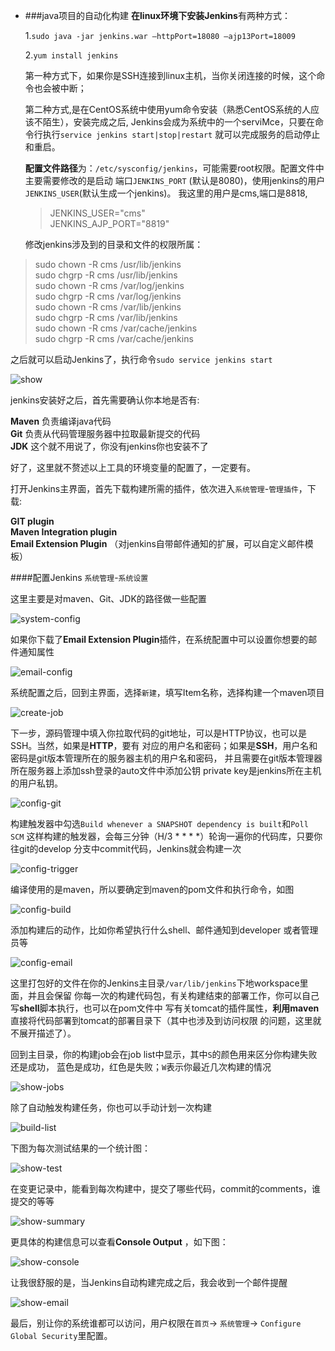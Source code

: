- ###<span id="java">java项目的自动化构建</span>
**在linux环境下安装Jenkins**有两种方式：  

  1.`sudo java -jar jenkins.war –httpPort=18080 –ajp13Port=18009`  

  2.`yum install jenkins`  

  第一种方式下，如果你是SSH连接到linux主机，当你关闭连接的时候，这个命令也会被中断；  

  第二种方式,是在CentOS系统中使用yum命令安装（熟悉CentOS系统的人应该不陌生），安装完成之后,
Jenkins会成为系统中的一个serviMce，只要在命令行执行`service jenkins start|stop|restart`
就可以完成服务的启动停止和重启。  

  **配置文件路径**为：`/etc/sysconfig/jenkins`，可能需要root权限。配置文件中主要需要修改的是启动
端口`JENKINS_PORT` (默认是8080)，使用jenkins的用户`JENKINS_USER`(默认生成一个jenkins)。
我这里的用户是cms,端口是8818,
  > JENKINS_USER="cms"  
  > JENKINS_AJP_PORT="8819"

  修改jenkins涉及到的目录和文件的权限所属：
>sudo chown -R cms /usr/lib/jenkins  
sudo chgrp -R cms /usr/lib/jenkins  
sudo chown -R cms  /var/log/jenkins  
sudo chgrp -R cms  /var/log/jenkins  
sudo chown -R cms  /var/lib/jenkins  
sudo chgrp -R cms  /var/lib/jenkins  
sudo chown -R cms  /var/cache/jenkins  
sudo chgrp -R cms  /var/cache/jenkins  

  之后就可以启动Jenkins了，执行命令`sudo service jenkins start`  

  ![show](http://7xpd26.com1.z0.glb.clouddn.com/jenkins-show-jenkins.png)

  jenkins安装好之后，首先需要确认你本地是否有:

   **Maven**  负责编译java代码  
   **Git**    负责从代码管理服务器中拉取最新提交的代码  
   **JDK**   这个就不用说了，你没有jenkins你也安装不了  

  好了，这里就不赘述以上工具的环境变量的配置了，一定要有。

  打开Jenkins主界面，首先下载构建所需的插件，依次进入`系统管理`-`管理插件`，下载:  

   **GIT plugin**  
   **Maven Integration plugin**  
   **Email Extension Plugin**  （对jenkins自带邮件通知的扩展，可以自定义邮件模板）  

  ####配置Jenkins `系统管理`-`系统设置`  

  这里主要是对maven、Git、JDK的路径做一些配置  

  ![system-config](http://7xpd26.com1.z0.glb.clouddn.com/jenkins-system-config.png)

  如果你下载了**Email Extension Plugin**插件，在系统配置中可以设置你想要的邮件通知属性  

  ![email-config](http://7xpd26.com1.z0.glb.clouddn.com/jenkins-email-config.png)

  系统配置之后，回到主界面，选择`新建`，填写Item名称，选择构建一个maven项目  

  ![create-job](http://7xpd26.com1.z0.glb.clouddn.com/jenkins-create-job.png)  

  下一步，源码管理中填入你拉取代码的git地址，可以是HTTP协议，也可以是SSH。当然，如果是**HTTP**，要有
对应的用户名和密码；如果是**SSH**，用户名和密码是git版本管理所在的服务器主机的用户名和密码，
并且需要在git版本管理器所在服务器上添加ssh登录的auto文件中添加公钥
private key是jenkins所在主机的用户私钥。  

  ![config-git](http://7xpd26.com1.z0.glb.clouddn.com/jenkins-config-git.png)  

  构建触发器中勾选`Build whenever a SNAPSHOT dependency is built`和`Poll SCM`
这样构建的触发器，会每三分钟（H/3 * * * *）轮询一遍你的代码库，只要你往git的develop
分支中commit代码，Jenkins就会构建一次

  ![config-trigger](http://7xpd26.com1.z0.glb.clouddn.com/jenkins-config-trigger.png)  

  编译使用的是maven，所以要确定到maven的pom文件和执行命令，如图  

  ![config-build](http://7xpd26.com1.z0.glb.clouddn.com/jenkins-config-build.png)  

  添加构建后的动作，比如你希望执行什么shell、邮件通知到developer
或者管理员等  

  ![config-email](http://7xpd26.com1.z0.glb.clouddn.com/jenkins-config-email.png)  

  这里打包好的文件在你的Jenkins主目录`/var/lib/jenkins`下地workspace里面，并且会保留
你每一次的构建代码包，有关构建结束的部署工作，你可以自己写**shell**脚本执行，也可以在pom文件中
写有关tomcat的插件属性，**利用maven**直接将代码部署到tomcat的部署目录下（其中也涉及到访问权限
的问题，这里就不展开描述了）。

  回到主目录，你的构建job会在job list中显示，其中`S`的颜色用来区分你构建失败还是成功，
蓝色是成功，红色是失败；`W`表示你最近几次构建的情况

  ![show-jobs](http://7xpd26.com1.z0.glb.clouddn.com/jenkins-show-jobs.png)  

  除了自动触发构建任务，你也可以手动计划一次构建  

  ![build-list](http://7xpd26.com1.z0.glb.clouddn.com/jenkins-build-list.png)  

  下图为每次测试结果的一个统计图：  

  ![show-test](http://7xpd26.com1.z0.glb.clouddn.com/jenkins-show-test.png)  

  在变更记录中，能看到每次构建中，提交了哪些代码，commit的comments，谁提交的等等  

  ![show-summary](http://7xpd26.com1.z0.glb.clouddn.com/jenkins-show-summary.png)  

  更具体的构建信息可以查看**Console Output** ，如下图：  

  ![show-console](http://7xpd26.com1.z0.glb.clouddn.com/jenkins-show-console.png)  

  让我很舒服的是，当Jenkins自动构建完成之后，我会收到一个邮件提醒  

  ![show-email](http://7xpd26.com1.z0.glb.clouddn.com/jenkins-show-email.png)  

  最后，别让你的系统谁都可以访问，用户权限在`首页`-> `系统管理`->
`Configure Global Security`里配置。
